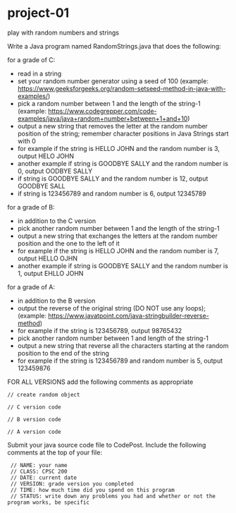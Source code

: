 # project-01
play with random numbers and strings

Write a Java program named RandomStrings.java that does the following:

for a grade of C:  
  - read in a string
  - set your random number generator using a seed of 100 (example: https://www.geeksforgeeks.org/random-setseed-method-in-java-with-examples/)
  - pick a random number between 1 and the length of the string-1 (example: https://www.codegrepper.com/code-examples/java/java+random+number+between+1+and+10)
  - output a new string that removes the letter at the random number position of the string; remember character positions in Java Strings start with 0
  - for example if the string is HELLO JOHN and the random number is 3, output HELO JOHN
  - another example if string is GOODBYE SALLY and the random number is 0, output OODBYE SALLY
  - if string is GOODBYE SALLY and the random number is 12, output GOODBYE SALL
  - if string is 123456789 and random number is 6, output 12345789
  
  
for a grade of B:
  - in addition to the C version
  - pick another random number between 1 and the length of the string-1
  - output a new string that exchanges the letters at the random number position and the one to the left of it
  - for example if the string is HELLO JOHN and the random number is 7, output HELLO OJHN
  - another example if string is GOODBYE SALLY and the random number is 1, output EHLLO JOHN


for a grade of A: 
  - in addition to the B version
  - output the reverse of the original string (DO NOT use any loops); (example: https://www.javatpoint.com/java-stringbuilder-reverse-method)
  - for example if the string is 123456789, output 98765432
  - pick another random number between 1 and length of the string-1
  - output a new string that reverse all the characters starting at the random position to the end of the string
  - for example if the string is 123456789 and random number is 5, output 123459876

FOR ALL VERSIONS add the following comments as appropriate
```
// create random object

// C version code

// B version code

// A version code
```

Submit your java source code file to CodePost. Include the following comments at the top of your file:
```
 // NAME: your name
 // CLASS: CPSC 200
 // DATE: current date
 // VERSION: grade version you completed
 // TIME: how much time did you spend on this program
 // STATUS: write down any problems you had and whether or not the program works, be specific
 ```
